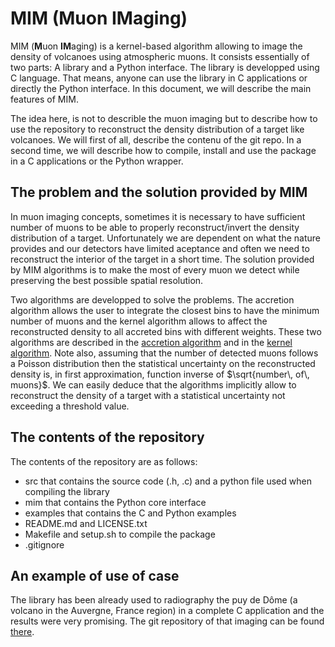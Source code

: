 # MIM (Muon IMaging)
MIM (**M**uon **IM**aging) is a kernel-based algorithm allowing to image the density of volcanoes using atmospheric muons. It consists essentially of two parts: A library and a Python interface. The library is developped using C language. That means, anyone can use the library in C applications or directly the Python interface. In this document, we will describe the main features of MIM.

The idea here, is not to describle the muon imaging but to describe how to use the repository to reconstruct the density distribution of a target like volcanoes. We will first of all, describe the contenu of the git repo. In a second time, we will describe how to compile, install and use the package in a C applications or the Python wrapper.

## The problem and the solution provided by MIM

In muon imaging concepts, sometimes it is necessary to have sufficient number of muons to be able to properly reconstruct/invert the density distribution of a target. Unfortunately we are dependent on what the nature provides and our detectors have limited aceptance and often we need to reconstruct the interior of the target in a short time. The solution provided by MIM algorithms is to make the most of every muon we detect while preserving the best possible spatial resolution.

Two algorithms are developped to solve the problems. The accretion algorithm allows the user to integrate the closest bins to have the minimum number of muons and the kernel algorithm allows to affect the reconstructed density to all accreted bins with different weights. These two algorithms are described in the [accretion algorithm](algorithms/accretion.md#the-accretion-algorithm) and in the [kernel algorithm](algorithms/kernel.md#the-kernel-algorithm). Note also, assuming that the number of detected muons follows a Poisson distribution then the statistical uncertainty on the reconstructed density is, in first approximation, function inverse of $\sqrt{number\, of\, muons}$. We can easily deduce that the algorithms implicitly allow to reconstruct the density of a target with a statistical uncertainty not exceeding a threshold value.


## The contents of the repository
The contents of the repository are as follows:

- src that contains the source code (.h, .c) and a python file used when compiling the library
- mim that contains the Python core interface
- examples that contains the C and Python examples
- README.md and LICENSE.txt
- Makefile and setup.sh to compile the package
- .gitignore

## An example of use of case
The library has been already used to radiography the puy de Dôme (a volcano in the Auvergne, France region) in a complete C application and the results were very promising. The git repository of that imaging can be found [there](https://github.com/kvernet/mim-pdd).